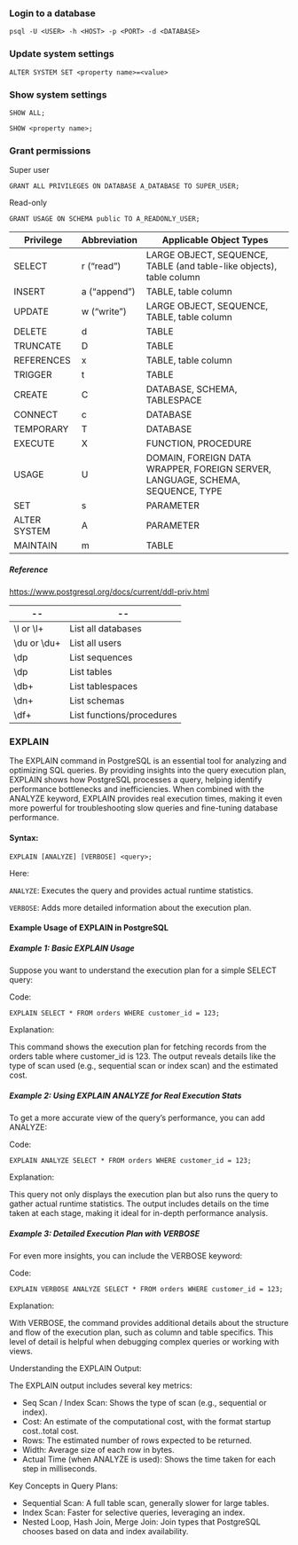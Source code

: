 ### Login to a database

```
psql -U <USER> -h <HOST> -p <PORT> -d <DATABASE>
```

### Update system settings

```
ALTER SYSTEM SET <property name>=<value>
```

### Show system settings

```
SHOW ALL;
```

```
SHOW <property name>;
```

### Grant permissions

Super user

```
GRANT ALL PRIVILEGES ON DATABASE A_DATABASE TO SUPER_USER;
```

Read-only

```
GRANT USAGE ON SCHEMA public TO A_READONLY_USER;
```

|Privilege|	Abbreviation|	Applicable Object Types|
|-|-|-|
|SELECT|	r (“read”)|	LARGE OBJECT, SEQUENCE, TABLE (and table-like objects), table column|
|INSERT|	a (“append”)|	TABLE, table column|
|UPDATE|	w (“write”)|	LARGE OBJECT, SEQUENCE, TABLE, table column|
|DELETE|	d|	TABLE|
|TRUNCATE|	D|	TABLE|
|REFERENCES|	x|	TABLE, table column|
|TRIGGER|	t|	TABLE|
|CREATE|	C|	DATABASE, SCHEMA, TABLESPACE|
|CONNECT|	c|	DATABASE|
|TEMPORARY|	T|	DATABASE|
|EXECUTE|	X|	FUNCTION, PROCEDURE|
|USAGE|	U|	DOMAIN, FOREIGN DATA WRAPPER, FOREIGN SERVER, LANGUAGE, SCHEMA, SEQUENCE, TYPE|
|SET|	s|	PARAMETER|
|ALTER SYSTEM|	A|	PARAMETER|
|MAINTAIN|	m|	TABLE|

##### Reference

https://www.postgresql.org/docs/current/ddl-priv.html


|--|--|
|--|--|
|\l or \l+| List all databases|
|\du or \du+| List all users|
|\dp| List sequences|
|\dp| List tables|
|\db+| List tablespaces|
|\dn+| List schemas|
|\df+| List functions/procedures|


### EXPLAIN

The EXPLAIN command in PostgreSQL is an essential tool for analyzing and optimizing SQL queries. By providing insights into the query execution plan, EXPLAIN shows how PostgreSQL processes a query, helping identify performance bottlenecks and inefficiencies. When combined with the ANALYZE keyword, EXPLAIN provides real execution times, making it even more powerful for troubleshooting slow queries and fine-tuning database performance.

#### Syntax:

```
EXPLAIN [ANALYZE] [VERBOSE] <query>;
```

Here:

`ANALYZE`: Executes the query and provides actual runtime statistics.

`VERBOSE`: Adds more detailed information about the execution plan.

#### Example Usage of EXPLAIN in PostgreSQL

##### Example 1: Basic EXPLAIN Usage

Suppose you want to understand the execution plan for a simple SELECT query:

Code:

```
EXPLAIN SELECT * FROM orders WHERE customer_id = 123;
```

Explanation:

This command shows the execution plan for fetching records from the orders table where customer_id is 123.
The output reveals details like the type of scan used (e.g., sequential scan or index scan) and the estimated cost.

##### Example 2: Using EXPLAIN ANALYZE for Real Execution Stats

To get a more accurate view of the query’s performance, you can add ANALYZE:

Code:

```
EXPLAIN ANALYZE SELECT * FROM orders WHERE customer_id = 123;
```

Explanation:

This query not only displays the execution plan but also runs the query to gather actual runtime statistics.
The output includes details on the time taken at each stage, making it ideal for in-depth performance analysis.

##### Example 3: Detailed Execution Plan with VERBOSE

For even more insights, you can include the VERBOSE keyword:

Code:

```
EXPLAIN VERBOSE ANALYZE SELECT * FROM orders WHERE customer_id = 123;
```

Explanation:

With VERBOSE, the command provides additional details about the structure and flow of the execution plan, such as column and table specifics.
This level of detail is helpful when debugging complex queries or working with views.

Understanding the EXPLAIN Output:

The EXPLAIN output includes several key metrics:

- Seq Scan / Index Scan: Shows the type of scan (e.g., sequential or index).
- Cost: An estimate of the computational cost, with the format startup cost..total cost.
- Rows: The estimated number of rows expected to be returned.
- Width: Average size of each row in bytes.
- Actual Time (when ANALYZE is used): Shows the time taken for each step in milliseconds.

Key Concepts in Query Plans:

- Sequential Scan: A full table scan, generally slower for large tables.
- Index Scan: Faster for selective queries, leveraging an index.
- Nested Loop, Hash Join, Merge Join: Join types that PostgreSQL chooses based on data and index availability.
